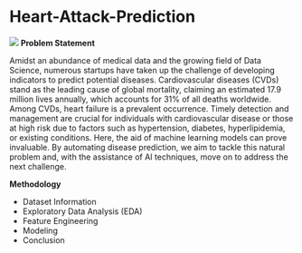 # Heart-Attack-Prediction
![](https://media.istockphoto.com/id/1293132839/photo/human-heart-with-blocked-arteries.jpg?s=612x612&w=0&k=20&c=8IeDMz8kjt0Qn3L5LIuZo26PbO7cZFg5p-LKGU0ToU0=)
**Problem Statement**

Amidst an abundance of medical data and the growing field of Data Science, numerous startups have taken up the challenge of developing indicators to predict potential diseases. Cardiovascular diseases (CVDs) stand as the leading cause of global mortality, claiming an estimated 17.9 million lives annually, which accounts for 31% of all deaths worldwide. Among CVDs, heart failure is a prevalent occurrence. Timely detection and management are crucial for individuals with cardiovascular disease or those at high risk due to factors such as hypertension, diabetes, hyperlipidemia, or existing conditions. Here, the aid of machine learning models can prove invaluable. By automating disease prediction, we aim to tackle this natural problem and, with the assistance of AI techniques, move on to address the next challenge.

**Methodology**
- Dataset Information
- Exploratory Data Analysis (EDA)
- Feature Engineering
- Modeling
- Conclusion
